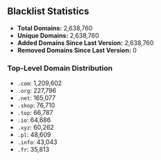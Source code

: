 ## Blacklist Statistics

- **Total Domains:** 2,638,760
- **Unique Domains:** 2,638,760
- **Added Domains Since Last Version:** 2,638,760
- **Removed Domains Since Last Version:** 0

### Top-Level Domain Distribution

-  `.com`: 1,209,602
-  `.org`: 227,796
-  `.net`: 165,077
-  `.shop`: 76,710
-  `.top`: 66,787
-  `.io`: 64,686
-  `.xyz`: 60,262
-  `.pl`: 48,609
-  `.info`: 43,043
-  `.fr`: 35,813
